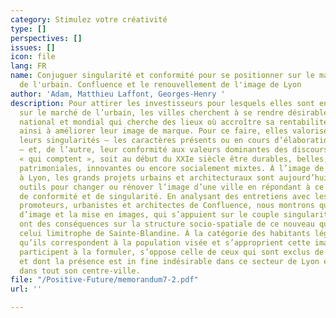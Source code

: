 ```yaml
---
category: Stimulez votre créativité
type: []
perspectives: []
issues: []
icon: file
lang: FR
name: Conjuguer singularité et conformité pour se positionner sur le marché international
  de l'urbain. Confluence et le renouvellement de l'image de Lyon
author: 'Adam, Matthieu Laffont, Georges-Henry '
description: Pour attirer les investisseurs pour lesquels elles sont en concurrence
  sur le marché de l’urbain, les villes cherchent à se rendre désirables pour un capital
  national et mondial qui cherche des lieux où accroître sa rentabilité. Elles travaillent
  ainsi à améliorer leur image de marque. Pour ce faire, elles valorisent, d’un côté,
  leurs singularités – les caractères présents ou en cours d’élaboration qui les distinguent
  – et, de l’autre, leur conformité aux valeurs dominantes des discours sur les villes
  « qui comptent », soit au début du XXIe siècle être durables, belles, festives,
  patrimoniales, innovantes ou encore socialement mixtes. À l’image de Confluence
  à Lyon, les grands projets urbains et architecturaux sont aujourd’hui de précieux
  outils pour changer ou rénover l’image d’une ville en répondant à ce double objectif
  de conformité et de singularité. En analysant des entretiens avec les aménageurs,
  promoteurs, urbanistes et architectes de Confluence, nous montrons que le changement
  d’image et la mise en images, qui s’appuient sur le couple singularité/conformité,
  ont des conséquences sur la structure socio-spatiale de ce nouveau quartier et sur
  celui limitrophe de Sainte-Blandine. À la catégorie des habitants légitimés parce
  qu’ils correspondent à la population visée et s’approprient cette image autant qu’ils
  participent à la formuler, s’oppose celle de ceux qui sont exclus de cette image
  et dont la présence est in fine indésirable dans ce secteur de Lyon et, par extension,
  dans tout son centre-ville.
file: "/Positive-Future/memorandum7-2.pdf"
url: ''

---
```

